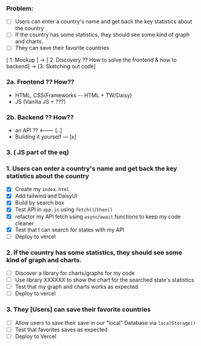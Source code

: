 ### Problem:
- [ ] Users can enter a country's name and get back the key statistics about the country
- [ ] If the country has some statistics, they should see some kind of graph and charts.
- [ ] They can save their favorite countries

[ 1. Mockup ] -> 
[ 2. Discovery ?? How to solve the frontend & how to backend] -> 
[3. Sketching out code]

### 2a. Frontend ?? How??
- HTML, CSS(Frameworks -- HTML + TW/Daisy)
- JS (Vanilla JS + ???)

### 2b. Backend ?? How??
- an API ?? <--- [..]
- Building it yourself — [x]

### 3. ( JS part of the eq)
### 1. Users can enter a country's name and get back the key statistics about the country
 - [x] Create my `index.html` 
 - [x] Add tailwind and DaisyUI
 - [x] Build by search box 
 - [x] Test API in `app.js` using `fetch()`/`then()`
 - [x] refactor my API fetch using `async`/`await` functions to keep my code cleaner
 - [x] Test that I can search for states with my API
 - [ ] Deploy to vercel

### 2. If the country has some statistics, they should see some kind of graph and charts.
- [ ] Discover a library for charts/graphs for my code
- [ ] Use library XXXXXX to show the chart for the searched state's statistics
- [ ] Test that my graph and charts works as expected
- [ ] Deploy to vercel

### 3. They [Users] can save their favorite countries
- [ ] Allow users to save their save in our "local" Database via `localStorage()`
- [ ] Test that favorites saves as expected
- [ ] Deploy to Vercel

